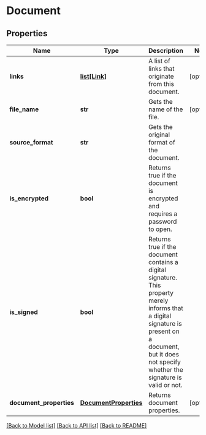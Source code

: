 # Document

## Properties
Name | Type | Description | Notes
------------ | ------------- | ------------- | -------------
**links** | [**list[Link]**](Link.md) | A list of links that originate from this document. | [optional] 
**file_name** | **str** | Gets the name of the file. | [optional] 
**source_format** | **str** | Gets the original format of the document. | 
**is_encrypted** | **bool** | Returns true if the document is encrypted and requires a password to open.  | 
**is_signed** | **bool** | Returns true if the document contains a digital signature. This property merely informs that a  digital signature is present on a document, but it does not specify whether the signature is valid or not.  | 
**document_properties** | [**DocumentProperties**](DocumentProperties.md) | Returns document properties. | [optional] 

[[Back to Model list]](../README.md#documentation-for-models) [[Back to API list]](../README.md#documentation-for-api-endpoints) [[Back to README]](../README.md)


